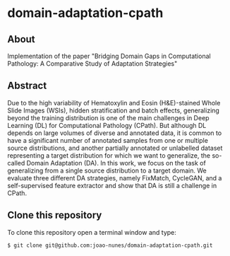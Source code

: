 # domain-adaptation-cpath

## About

Implementation of the paper "Bridging Domain Gaps in Computational Pathology: A Comparative Study of Adaptation Strategies"

## Abstract

Due to the high variability of Hematoxylin and Eosin (H&E)-stained Whole Slide Images (WSIs), hidden stratification and batch effects, generalizing beyond the training distribution is one of the main challenges in Deep Learning (DL) for Computational Pathology (CPath). But although DL depends on large volumes of diverse and annotated data, it is common to have a significant number of annotated samples from one or multiple source distributions, and another partially annotated or unlabelled dataset representing a target distribution for which we want to generalize, the so-called Domain Adaptation (DA). In this work, we focus on the task of generalizing from a single source distribution to a target domain. We evaluate three different DA strategies, namely FixMatch, CycleGAN, and a self-supervised feature extractor and show that DA is still a challenge in CPath.

## Clone this repository

To clone this repository open a terminal window and type:

```$ git clone git@github.com:joao-nunes/domain-adaptation-cpath.git```
